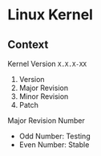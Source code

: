 # Linux Kernel

## Context

Kernel Version `X.X.X-XX`
1. Version
2. Major Revision
3. Minor Revision
4. Patch

Major Revision Number
- Odd Number: Testing
- Even Number: Stable
